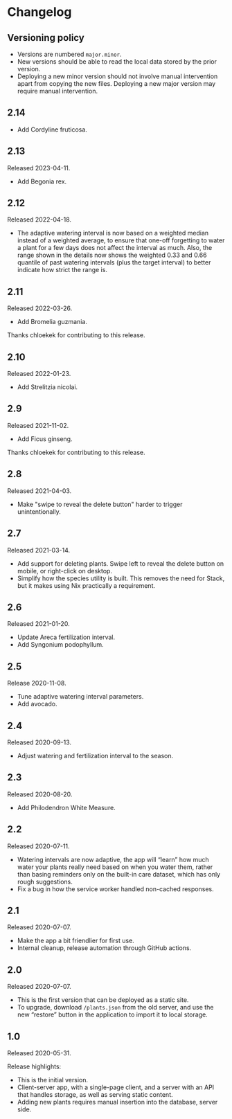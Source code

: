# Changelog

## Versioning policy

 * Versions are numbered `major.minor`.
 * New versions should be able to read the local data stored by the prior version.
 * Deploying a new minor version should not involve manual intervention apart
   from copying the new files. Deploying a new major version may require manual
   intervention.

## 2.14

 * Add Cordyline fruticosa.

## 2.13

Released 2023-04-11.

 * Add Begonia rex.

## 2.12

Released 2022-04-18.

 * The adaptive watering interval is now based on a weighted median instead of a
   weighted average, to ensure that one-off forgetting to water a plant for a
   few days does not affect the interval as much. Also, the range shown in
   the details now shows the weighted 0.33 and 0.66 quantile of past watering
   intervals (plus the target interval) to better indicate how strict the
   range is.

## 2.11

Released 2022-03-26.

 * Add Bromelia guzmania.

Thanks chloekek for contributing to this release.

## 2.10

Released 2022-01-23.

 * Add Strelitzia nicolai.

## 2.9

Released 2021-11-02.

 * Add Ficus ginseng.

Thanks chloekek for contributing to this release.

## 2.8

Released 2021-04-03.

 * Make "swipe to reveal the delete button" harder to trigger unintentionally.

## 2.7

Released 2021-03-14.

 * Add support for deleting plants. Swipe left to reveal the delete button on
   mobile, or right-click on desktop.
 * Simplify how the species utility is built. This removes the need for Stack,
   but it makes using Nix practically a requirement.

## 2.6

Released 2021-01-20.

 * Update Areca fertilization interval.
 * Add Syngonium podophyllum.

## 2.5

Release 2020-11-08.

 * Tune adaptive watering interval parameters.
 * Add avocado.

## 2.4

Released 2020-09-13.

 * Adjust watering and fertilization interval to the season.

## 2.3

Released 2020-08-20.

 * Add Philodendron White Measure.

## 2.2

Released 2020-07-11.

 * Watering intervals are now adaptive, the app will “learn” how much water your
   plants really need based on when you water them, rather than basing reminders
   only on the built-in care dataset, which has only rough suggestions.
 * Fix a bug in how the service worker handled non-cached responses.

## 2.1

Released 2020-07-07.

 * Make the app a bit friendlier for first use.
 * Internal cleanup, release automation through GitHub actions.

## 2.0

Released 2020-07-07.

 * This is the first version that can be deployed as a static site.
 * To upgrade, download `/plants.json` from the old server, and use the new
   “restore” button in the application to import it to local storage.

## 1.0

Released 2020-05-31.

Release highlights:

 * This is the initial version.
 * Client-server app, with a single-page client, and a server with an API that
   handles storage, as well as serving static content.
 * Adding new plants requires manual insertion into the database, server side.
